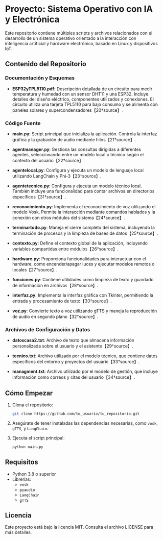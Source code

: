 # Proyecto: Sistema Operativo con IA y Electrónica

Este repositorio contiene múltiples scripts y archivos relacionados con el desarrollo de un sistema operativo orientado a la interacción con inteligencia artificial y hardware electrónico, basado en Linux y dispositivos IoT.

## Contenido del Repositorio

### Documentación y Esquemas

- **ESP32yTPL5110.pdf**: Descripción detallada de un circuito para medir temperatura y humedad con un sensor DHT11 y una ESP32. Incluye detalles del diseño eléctrico, componentes utilizados y conexiones. El circuito utiliza una tarjeta TPL5110 para bajo consumo y se alimenta con paneles solares y supercondensadores【20†source】.

### Código Fuente

- **main.py**: Script principal que inicializa la aplicación. Controla la interfaz gráfica y la grabación de audio mediante hilos【21†source】.

- **agentmanager.py**: Gestiona las consultas dirigidas a diferentes agentes, seleccionando entre un modelo local o técnico según el contexto del usuario【22†source】.

- **agentelocal.py**: Configura y ejecuta un modelo de lenguaje local utilizando LangChain y Phi-3【23†source】.

- **agentetecnico.py**: Configura y ejecuta un modelo técnico local. También incluye una funcionalidad para contar archivos en directorios específicos【31†source】.

- **reconocimiento.py**: Implementa el reconocimiento de voz utilizando el modelo Vosk. Permite la interacción mediante comandos hablados y la conexión con otros módulos del sistema【24†source】.

- **terminartodo.py**: Maneja el cierre completo del sistema, incluyendo la terminación de procesos y la limpieza de bases de datos【25†source】.

- **contexto.py**: Define el contexto global de la aplicación, incluyendo variables compartidas entre módulos【26†source】.

- **hardware.py**: Proporciona funcionalidades para interactuar con el hardware, como encender/apagar luces y ejecutar modelos remotos o locales【27†source】.

- **funciones.py**: Contiene utilidades como limpieza de texto y guardado de información en archivos【28†source】.

- **interfaz.py**: Implementa la interfaz gráfica con Tkinter, permitiendo la entrada y procesamiento de texto【30†source】.

- **voz.py**: Convierte texto a voz utilizando gTTS y maneja la reproducción de audio en segundo plano【32†source】.

### Archivos de Configuración y Datos

- **datoscasa2.txt**: Archivo de texto que almacena información personalizada sobre el usuario y el asistente【29†source】.

- **tecnico.txt**: Archivo utilizado por el modelo técnico, que contiene datos específicos del entorno y proyectos del usuario【33†source】.

- **managment.txt**: Archivo utilizado por el modelo de gestión, que incluye información como correos y citas del usuario【34†source】.

## Cómo Empezar

1. Clona el repositorio:
   ```bash
   git clone https://github.com/tu_usuario/tu_repositorio.git
   ```

2. Asegúrate de tener instaladas las dependencias necesarias, como `vosk`, `gTTS`, y `LangChain`.

3. Ejecuta el script principal:
   ```bash
   python main.py
   ```

## Requisitos

- Python 3.8 o superior
- Librerías:
  - `vosk`
  - `pyaudio`
  - `LangChain`
  - `gTTS`

## Licencia

Este proyecto está bajo la licencia MIT. Consulta el archivo LICENSE para más detalles.
